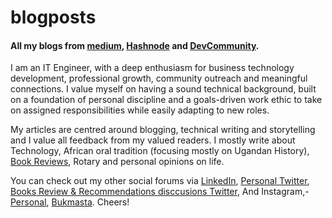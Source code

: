 # blogposts
#### All my blogs from [medium](https://piusmwilson.medium.com/), [Hashnode](https://hashnode.com/@piusmwilson) and [DevCommunity](https://dev.to/piusmwilson).

I am an IT Engineer, with a deep enthusiasm for business technology development, professional growth, community outreach and meaningful connections. I value myself on having a sound technical background, built on a foundation of personal discipline and a goals-driven work ethic to take on assigned responsibilities while easily adapting to new roles.

My articles are centred around blogging, technical writing and storytelling and I value all feedback from my valued readers. I mostly write about Technology, African oral tradition (focusing mostly on Ugandan History), [Book Reviews](https://www.instagram.com/bukmasta/), Rotary and personal opinions on life.

You can check out my other social forums via [LinkedIn](https://www.linkedin.com/in/piusmwilson/), [Personal Twitter](https://twitter.com/piusmwilson), [Books Review & Recommendations disccusions Twitter](https://twitter.com/bukmasta), And Instagram,- [Personal](https://www.instagram.com/piusmwilson/), [Bukmasta](https://www.instagram.com/bukmasta/).
Cheers!

